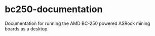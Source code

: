 # bc250-documentation
Documentation for running the AMD BC-250 powered ASRock mining boards as a desktop.
